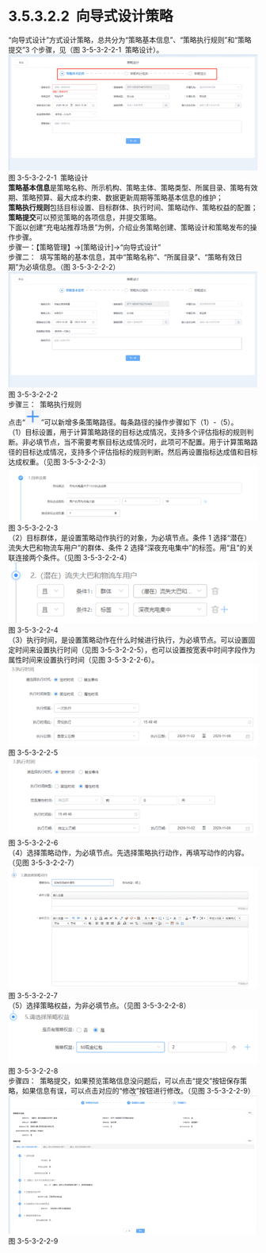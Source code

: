 # 3.5.3.2.2  向导式设计策略

“向导式设计”方式设计策略，总共分为“策略基本信息”、“策略执行规则”和“策略提交”3 个步骤，见（图 3-5-3-2-2-1  策略设计）。<br />![](<../../assets/images/(284).png#height=193&width=415>)<br />图 3-5-3-2-2-1  策略设计<br />**策略基本信息**是策略名称、所示机构、策略主体、策略类型、所属目录、策略有效期、策略预算、最大成本约束、数据更新周期等策略基本信息的维护；<br />**策略执行规则**包括目标设置、目标群体、执行时间、策略动作、策略权益的配置；<br />**策略提交**可以预览策略的各项信息，并提交策略。<br />下面以创建“充电站推荐场景”为例，介绍业务策略创建、策略设计和策略发布的操作步骤。<br />步骤一：【策略管理】→[策略设计]→“向导式设计”<br />步骤二：  填写策略的基本信息，其中“策略名称”、“所属目录”、“策略有效日期”为必填信息。（图 3-5-3-2-2-2）<br />![](<../../assets/images/(285).png#height=192&width=415>)<br />图 3-5-3-2-2-2<br />步骤三：  策略执行规则<br />点击“![](<../../assets/images/(286).png#height=16&width=16>)”可以新增多条策略路径。每条路径的操作步骤如下（1）-（5）。<br />（1）目标设置，用于计算策略路径的目标达成情况，支持多个评估指标的规则判断。非必填节点，当不需要考察目标达成情况时，此项可不配置。用于计算策略路径的目标达成情况，支持多个评估指标的规则判断。然后再设置指标达成值和目标达成权重。（见图 3-5-3-2-2-3）<br />![](<../../assets/images/(287).png#height=90&width=415>)<br />图 3-5-3-2-2-3<br />（2）目标群体，是设置策略动作执行的对象，为必填节点。条件 1 选择“潜在）流失大巴和物流车用户”的群体、条件 2 选择“深夜充电集中”的标签。用“且”的关联连接两个条件。（见图 3-5-3-2-2-4）<br />![](<../../assets/images/(288).png#height=101&width=415>)<br />图 3-5-3-2-2-4<br />（3）执行时间，是设置策略动作在什么时候进行执行，为必填节点。可以设置固定时间来设置执行时间（见图 3-5-3-2-2-5），也可以设置按宽表中时间字段作为属性时间来设置执行时间（见图 3-5-3-2-2-6）。<br />![](<../../assets/images/(289).png#height=135&width=415>)<br />图 3-5-3-2-2-5<br />![](<../../assets/images/(290).png#height=131&width=415>)<br />图 3-5-3-2-2-6<br />（4）选择策略动作，为必填节点。先选择策略执行动作，再填写动作的内容。（见图 3-5-3-2-2-7）<br />![](<../../assets/images/(291).png#height=201&width=415>)<br />图 3-5-3-2-2-7<br />（5）选择策略权益，为非必填节点。（见图 3-5-3-2-2-8）<br />![](<../../assets/images/(292).png#height=90&width=415>)<br />图 3-5-3-2-2-8<br />步骤四：  策略提交，如果预览策略信息没问题后，可以点击“提交”按钮保存策略，如果信息有误，可以点击对应的“修改”按钮进行修改。（见图 3-5-3-2-2-9）<br />![](<../../assets/images/(293).png#height=230&width=415>)<br />图 3-5-3-2-2-9
<a name="mx6kP"></a>